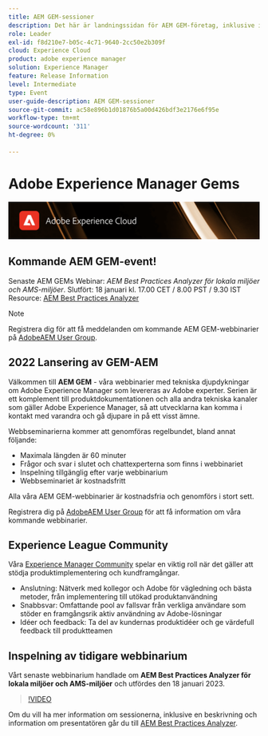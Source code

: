 ```yaml
---
title: AEM GEM-sessioner
description: Det här är landningssidan för AEM GEM-företag, inklusive information om webbinarier och registreringsinformation, föregående och kommande webbinarier
role: Leader
exl-id: f8d210e7-b05c-4c71-9640-2cc50e2b309f
cloud: Experience Cloud
product: adobe experience manager
solution: Experience Manager
feature: Release Information
level: Intermediate
type: Event
user-guide-description: AEM GEM-sessioner
source-git-commit: ac58e896b1d01876b5a00d426bdf3e2176e6f95e
workflow-type: tm+mt
source-wordcount: '311'
ht-degree: 0%

---
```


# Adobe Experience Manager Gems

<img alt="Digitala upplevelser" src="./assets/ADX_Gems.png"/>

## Kommande AEM GEM-event!

<!---  Remove the comment marks, and put the upcoming event in the below table

<table style="max-width: 1214px;">
<tr>
  <td style="vertical-align: top;">
    <a href="https://www.youtube.com/watch?v=f1T9XU9TCJU">
      <img alt="Experience League LIVE Oct 25" src="assets/Oct25_2022_exl_live_banner_web_1920_WebBanner.png">
    </a>
    <div>
      <a href="https://www.youtube.com/watch?v=f1T9XU9TCJU">
        <strong>Deliver the right offer at the right time with decision management</strong>
      </a>
      <br/><em>with Sandra Hausmann, Ben Tepfer, Brandon Poyfair, and Jason Hickey</em>
      <br/><em>October 25, 2022</em>
    </div>
  </td>
</tr>
</table>

--->
Senaste AEM GEMs Webinar: *AEM Best Practices Analyzer för lokala miljöer och AMS-miljöer*.
Slutfört: 18 januari kl. 17.00 CET / 8.00 PST / 9.30 IST Resource: [AEM Best Practices Analyzer](/help/gems2023/aem-best-practices-analyzer.md)

>[!NOTE]
>
> Registrera dig för att få meddelanden om kommande AEM GEM-webbinarier på [AdobeAEM User Group](https://aem-augs.adobe.com/).

## 2022 Lansering av GEM-AEM

Välkommen till **AEM GEM** - våra webbinarier med tekniska djupdykningar om Adobe Experience Manager som levereras av Adobe experter. Serien är ett komplement till produktdokumentationen och alla andra tekniska kanaler som gäller Adobe Experience Manager, så att utvecklarna kan komma i kontakt med varandra och gå djupare in på ett visst ämne.

Webbseminarierna kommer att genomföras regelbundet, bland annat följande:

* Maximala längden är 60 minuter
* Frågor och svar i slutet och chattexperterna som finns i webbinariet
* Inspelning tillgänglig efter varje webbinarium
* Webbseminariet är kostnadsfritt

Alla våra AEM GEM-webbinarier är kostnadsfria och genomförs i stort sett.

Registrera dig på [AdobeAEM User Group](https://aem-augs.adobe.com/) för att få information om våra kommande webbinarier.

## Experience League Community

Våra [Experience Manager Community](https://experienceleaguecommunities.adobe.com/t5/adobe-experience-manager/ct-p/adobe-experience-manager-community) spelar en viktig roll när det gäller att stödja produktimplementering och kundframgångar.

* Anslutning: Nätverk med kollegor och Adobe för vägledning och bästa metoder, från implementering till utökad produktanvändning
* Snabbsvar: Omfattande pool av fallsvar från verkliga användare som stöder en framgångsrik aktiv användning av Adobe-lösningar
* Idéer och feedback: Ta del av kundernas produktidéer och ge värdefull feedback till produktteamen

## Inspelning av tidigare webbinarium

Vårt senaste webbinarium handlade om **AEM Best Practices Analyzer för lokala miljöer och AMS-miljöer** och utfördes den 18 januari 2023.

>[!VIDEO](https://video.tv.adobe.com/v/3413364/)

Om du vill ha mer information om sessionerna, inklusive en beskrivning och information om presentatören går du till [AEM Best Practices Analyzer](/help/gems2023/aem-best-practices-analyzer.md).
